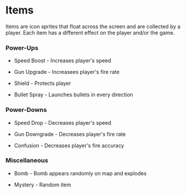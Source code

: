 # Items

Items are icon sprites that float across the screen and are collected by a player. Each item has a different effect on the player and/or the game.

### Power-Ups

- Speed Boost - Increases player's speed

- Gun Upgrade - Increasees player's fire rate

- Shield - Protects player

- Bullet Spray - Launches bullets in every direction

### Power-Downs

- Speed Drop - Decreases player's speed

- Gun Downgrade - Decreases player's fire rate

- Confusion - Decreases player's fire accuracy

### Miscellaneous

- Bomb - Bomb appears randomly on map and explodes

- Mystery - Random item
